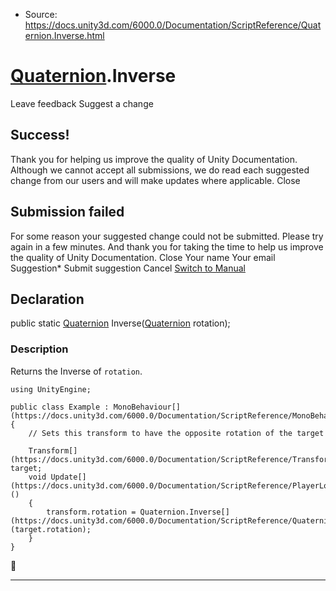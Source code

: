 * Source: https://docs.unity3d.com/6000.0/Documentation/ScriptReference/Quaternion.Inverse.html

#  [Quaternion](https://docs.unity3d.com/6000.0/Documentation/ScriptReference/Quaternion.html).Inverse
Leave feedback
Suggest a change
## Success!
Thank you for helping us improve the quality of Unity Documentation. Although we cannot accept all submissions, we do read each suggested change from our users and will make updates where applicable.
Close
## Submission failed
For some reason your suggested change could not be submitted. Please <a>try again</a> in a few minutes. And thank you for taking the time to help us improve the quality of Unity Documentation.
Close
Your name Your email Suggestion* Submit suggestion
Cancel
[Switch to Manual](https://docs.unity3d.com/6000.0/Documentation/Manual/class-Quaternion.html "Go to Quaternion Component in the Manual")
## Declaration
public static [Quaternion](https://docs.unity3d.com/6000.0/Documentation/ScriptReference/Quaternion.html) Inverse([Quaternion](https://docs.unity3d.com/6000.0/Documentation/ScriptReference/Quaternion.html) rotation); 
### Description
Returns the Inverse of `rotation`.
```
using UnityEngine;  
  
public class Example : MonoBehaviour[](https://docs.unity3d.com/6000.0/Documentation/ScriptReference/MonoBehaviour.html)
{
    // Sets this transform to have the opposite rotation of the target  
  
    Transform[](https://docs.unity3d.com/6000.0/Documentation/ScriptReference/Transform.html) target;
    void Update[](https://docs.unity3d.com/6000.0/Documentation/ScriptReference/PlayerLoop.Update.html)()
    {
        transform.rotation = Quaternion.Inverse[](https://docs.unity3d.com/6000.0/Documentation/ScriptReference/Quaternion.Inverse.html)(target.rotation);
    }
}

```

* * *
